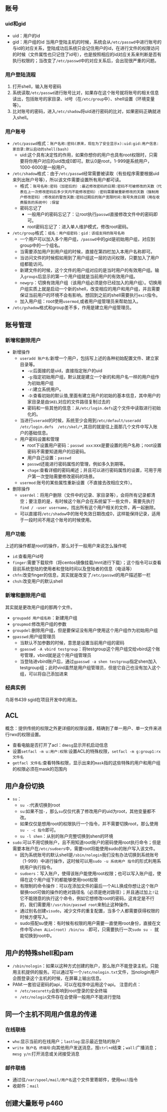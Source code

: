## 账号
### uid和gid
- uid：用户的id
- gid：用户组的id
当用户登陆主机的时候，系统会从`/etc/passwd`中进行账号的与id的对应关系，登陆成功后系统只会记住用户的id，在进行文件的权限访问的时候（文件属性也只记住了id号），也是按照相应的id对应关系来判断是否有执行权限的；当改变了`/etc/passwd`中的对应关系后，会出现很严重的问题。
### 用户登陆流程
1. 打开shell，输入账号密码
2. 系统读取`/etc/passwd`进行账号比对，如果存在这个账号就将账号的相关信息读出，包括账号的家目录、id号（在`/etc/group`中）、shell设置（环境变量等）。
3. 比对账号的密码，进入`/etc/shadow`将uid进行密码的比对，如果密码正确就进入shell。
### 用户账号
- `/etc/passwd`格式：`账户名称:密码(原来，现在为了安全显示x):uid:gid:用户信息:家目录:默认启动的shell(bash)`
  - uid:这个具有决定性的作用，如果你想你的用户也具有root权限时，只需要将你用户对应的uid改成0即可。默认0是root，1-999是系统用户，1000-6000是一般用户。
- `/etc/shadow`格式：由于`/etc/passwd`经常需要被读取（有些程序需要根据uid来列出账户号等），所以该文件需要设置所有用户都可读。<br>
  - 格式：`账号名称:密码（加密后的）:最近修改密码的日期:密码不可被修改的天数（代表在上一次修改密码后多少天内不能修改密码）:密码需要被重新修改的天数（强制用户修改密码）:修改前的警告天数:密码过期后的账户宽限时间:账号失效日期（用在收费服务的系统中）:保留` 
  - 密码忘记了
    - 一般用户的密码忘记了：让root执行`passwd`直接修改文件中的密码即可。
    - root密码忘记了：进入单人维护模式，修改root密码。
- `/etc/group`格式：`组名：用户组密码：gid：该组支持的账号名称`
  - 一个用户可以加入多个用户组，`/passwd`中的gid是初始用户组，对应到group中的一个组名。
  - 当需要添加用户到用户组的时候，直接在第四栏加入本用户名称即可。
  - 当访问文件的时候假如用到了用户组这一层的访问权限，只要加入了用户组都能访问。
  - 新建文件的时候，这个文件的用户组对应的是当时用户的有效用户组。输入`groups`后显示的第一个用户组就是当前用户的有效用户组。
  - `newgrp`：切换有效用户组（该用户组必须是你已经加入的用户组）。切换用户组实质上就是启动一个新的shell，改变相应的用户和用户组，并且需要保证当前用户的环境不会有影响。想回到之前的shell需要执行`exit`指令。
  - 加入用户组：root使用`usermod`,或者用户组管理员来帮助加入。
- `/etc/gshadow`格式和group差不多，作用是建立用户组管理员。

## 账号管理
### 新增和删除用户
- 新增操作
  - `useradd 账户名`:新增一个用户，包括写上述的各种初始配置文件、建立家目录等。
    - `-u`:后面接的是uid，直接指定账户的uid
    - `-g`:指定初始用户组，默认就是建立一个新的和用户名一样的用户组作为初始用户组
    - `-r`:建立系统用户。
    - `-D`:查看初始的默认值,里面有建立用户的初始的基本信息，其中用户的家目录是由`SKEL`对应的文件路径复制过去的
    - 密码和一些其他的信息：从`/etc/login.defs`这个文件中读取进行初始化的。
  - 当进行`useradd`的时候，系统至少会用到`/etc/default/useradd  /etc/login.defs  /etc/skel/*`,其目的就是往上面那几个文件中写入账户的基础信息。 
  - 用户密码设置和管理
    - root下设置用户密码：`passwd xxx`:xxx是要设置的用户名称；root设置密码不需要知道用户的旧密码。
    - 用户自己设置：`passwd`
    - `passwd`还能进行密码属性的管理，例如多久到期等。
    - `chage`:查看详细的密码阐述；并且可以进行密码属性的设置，可用于用户第一次登陆需要修改密码的场景。
  - `usermod`:账号的某些属性重新设置（不直接去改相应文件）。
- 删除操作
  - `userdel`：将用户删除（文件中的记录、家目录等），会将所有记录都清空；要注意的是，有时候这个账户会在系统留下一些文件，需要先执行`find / -user username`，找出所有这个用户相关的文件，再一起删除。
  - 可以直接将`/etc/shadow`中的账号失效日期改成0，这样能保持记录，适用于一段时间不用这个账号的时候使用。
### 用户功能
上述的操作都是root的操作，那么对于一般用户来说怎么操作呢
- `id`:查看用户id号
- `finger`:需要下载软件（将centos镜像挂载/mnt进行下载）；这个指令可以查看目前系统登陆的使用者和登陆时间以及登陆者的信息（电话等）
- `chfn`:改变finger的信息，其实就是改变了`/etc/passwd`的用户描述那一栏
- `chsh`:改变用户的默认shell

### 新增和删除用户组
其实就是更改用户组的那两个文件。
- `groupadd 用户组名称`：新建用户组
- `groupmod`:修改用户组的参数
- `groupdel`:删除用户组，但是要保证没有用户使用这个用户组作为初始用户组
- `gpasswd`:用户组管理员
  - 当默认不加参数的时候，意思是设置当前用户组的密码
  - `gpasswd -A vbird testgroup`：将testgroup这个用户组交给vbird这个账号管理，vbird就是这个用户组管理员
  - 当登陆进vbird账户后，通过`gpasswd -a shen testgroup`指定shen加入testgroup组；此时vird虽然是用户组管理员，但是它自己也没有加入这个组，可以将自己添加进来

### 经典实例
鸟哥书439 sgid在项目开发中的用法。

## ACL
概念：提供传统的权限之外更详细的权限设置，精确到了单一用户、单一文件来进行rwx的权限设置。
- 查看电脑是否打开了acl：`dmesg`显示开机启动信息
- 设置`setfacl -m u:用户:权限`:设置ACL的特殊权限，`setfacl -m g:group1:rx 文件名`
- `getfacl 文件名`:查看特殊权限，显示出来的`mask`指的这些特殊的用户和用户组的权限必须在mask的范围内

## 用户身份切换
- `su`：
  - `su -`:代表切换到root
  - `su`:如果不加`-`，那么`su`仅仅代表了修改用户的uid为root，其他变量都不改。
  - 如果仅仅是想用root的权限执行一个指令，并不需要切换root，那么使用`su - -c 指令`即可。
  - `su -l shen`：从别的账户完整切换到shen的环境
- `sudo`:可以不用切换账户，且不用知道root账户的密码使用root执行命令；但是需要本账户在`/etc/sudoers`中，需要root将能使用sudo的账户写入该文件。
  - 因为系统账号的默认shell是`/sbin/nologin`我们没有办法切换到系统账号（1-999）中进行操作，这时候可以用`sudo -u 系统用户 指令`的形式利用系统用户执行指令。
  - `sudoers`：写入账户，使得该账户能使用root权限；也可以写入账户组，使得在这个用户组下的都能够使用root权限
  - 有限制的命令操作：可以在添加文件的最后一个ALL换成你想让这个账户替换root可做的操作的绝对路径名（必须是绝对路径）；并且通过加上`!`让它不能随意的执行这个命令，例如它想修改root的密码，这肯定是不行的，我们需要用`!/usr/bin/passwd root`来制止这种操作。
  - 通过别名创建`visudo`，减少文件的重复配置，当多个人都需要获得权限的时候方便写入。
  - sudo搭配su使用：有时候有权限的用户需要一直使用root身份，直接在文件中写`shen ALL=(root) /bin/su -`即可，只需要执行一次`sudo su - `就能切换到root中。

## 用户的特殊shell和pam
- `/sbin/nologin`：如果以这种方式创建的账户，那么账户不能登录主机，只能用主机提供的服务。可以通过写一个`/etc/nologin.txt`文件，当nologin用户企图登录这个主机的时候，在屏幕上输出信息。
- PAM:一套验证密码的api，可以在程序中运用这个api。
  注意的点：
    - `/etc/securetty`会影响到root登录的安全终端
    - `/etc/nologin`文件存在会使得一般用户不能进行登陆

## 同一个主机不同用户信息的传递
### 在线联络
- `who`:显示当前的在线用户；`lastlog`:显示最近登陆的账户
- `write 账户名 终端号`:向其他用户发送消息，按`ctrl+d`结束；`wall`:广播消息；`mesg y/n`:打开消息或关闭接受消息

### 邮件联络
- 通过往`/var/spool/mail/用户名`这个文件里寄邮件，使用`mail`指令
- 收邮件：`mail`

## 创建大量账号  p460

